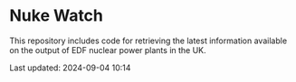 # Nuke Watch

This repository includes code for retrieving the latest information available on the output of EDF nuclear power plants in the UK.

Last updated: 2024-09-04 10:14
